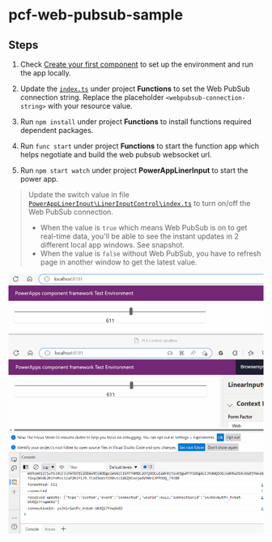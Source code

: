 # pcf-web-pubsub-sample

## Steps

1. Check [Create your first component](https://learn.microsoft.com/power-apps/developer/component-framework/implementing-controls-using-typescript?tabs=before) to set up the environment and run the app locally.

2. Update the [`index.ts`](/Functions/negotiate/index.ts#L6) under project __Functions__ to set the Web PubSub connection string. Replace the placeholder `<webpubsub-connection-string>` with your resource value.

3. Run `npm install` under project __Functions__ to install functions required dependent packages.
   
4. Run `func start` under project __Functions__ to start the function app which helps negotiate and build the web pubsub websocket url.

5. Run `npm start watch` under project __PowerAppLinerInput__ to start the power app.

> Update the switch value in file [`PowerAppLinerInput\LinerInputControl\index.ts`](/PowerAppLinerInput/LinearInputControl/index.ts#L42) to turn on/off the Web PubSub connection. 
> - When the value is `true` which means Web PubSub is on to get real-time data, you'll be able to see the instant updates in 2 different local app windows. See snapshot.
> - When the value is `false` without Web PubSub, you have to refresh page in another window to get the latest value. 

![snapshot](realtime-updates.gif)